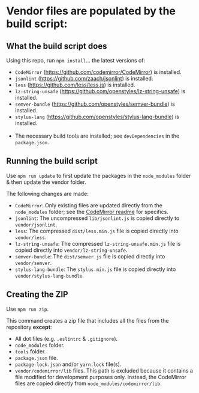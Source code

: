 # Vendor files are populated by the build script:

## What the build script does

Using this repo, run `npm install`... the latest versions of:

* `CodeMirror` (https://github.com/codemirror/CodeMirror) is installed.
* `jsonlint` (https://github.com/zaach/jsonlint) is installed.
* `less` (https://github.com/less/less.js) is installed.
* `lz-string-unsafe` (https://github.com/openstyles/lz-string-unsafe) is installed.
* `semver-bundle` (https://github.com/openstyles/semver-bundle) is installed.
* `stylus-lang` (https://github.com/openstyles/stylus-lang-bundle) is installed.<br><br>
* The necessary build tools are installed; see `devDependencies` in the `package.json`.

## Running the build script

Use `npm run update` to first update the packages in the `node_modules` folder & then update the vendor folder.

The following changes are made:

* `CodeMirror`: Only existing files are updated directly from the `node_modules` folder; see the [CodeMirror readme](codemirror/README.md) for specifics.
* `jsonlint`: The uncompressed `lib/jsonlint.js` is copied directly to `vendor/jsonlint`.
* `less`: The compressed `dist/less.min.js` file is copied directly into `vendor/less`.
* `lz-string-unsafe`: The compressed `lz-string-unsafe.min.js` file is copied directly into `vendor/lz-string-unsafe`.
* `semver-bundle`: The `dist/semver.js` file is copied directly into `vendor/semver`.
* `stylus-lang-bundle`: The `stylus.min.js` file is copied directly into `vendor/stylus-lang-bundle`.

## Creating the ZIP

Use `npm run zip`.

This command creates a zip file that includes all the files from the repository **except**:

* All dot files (e.g. `.eslintrc` & `.gitignore`).
* `node_modules` folder.
* `tools` folder.
* `package.json` file.
* `package-lock.json` and/or `yarn.lock` file(s).
* `vendor/codemirror/lib` files. This path is excluded because it contains a file modified for development purposes only. Instead, the CodeMirror files are copied directly from `node_modules/codemirror/lib`.

